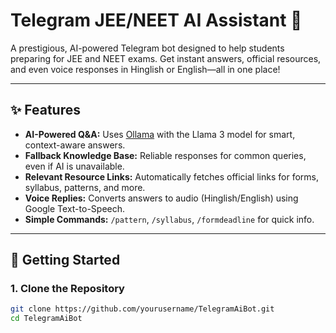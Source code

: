 # Telegram JEE/NEET AI Assistant 🤖

A prestigious, AI-powered Telegram bot designed to help students preparing for JEE and NEET exams. Get instant answers, official resources, and even voice responses in Hinglish or English—all in one place!

---

## ✨ Features

- **AI-Powered Q&A:** Uses [Ollama](https://ollama.com/) with the Llama 3 model for smart, context-aware answers.
- **Fallback Knowledge Base:** Reliable responses for common queries, even if AI is unavailable.
- **Relevant Resource Links:** Automatically fetches official links for forms, syllabus, patterns, and more.
- **Voice Replies:** Converts answers to audio (Hinglish/English) using Google Text-to-Speech.
- **Simple Commands:** `/pattern`, `/syllabus`, `/formdeadline` for quick info.

---

## 🚀 Getting Started

### 1. Clone the Repository

```sh
git clone https://github.com/yourusername/TelegramAiBot.git
cd TelegramAiBot